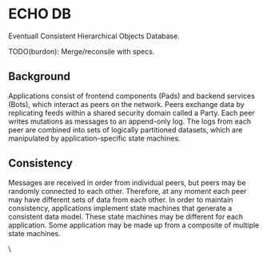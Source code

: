 # ECHO DB

Eventuall Consistent Hierarchical Objects Database.

TODO(burdon): Merge/reconsile with specs.


## Background

Applications consist of frontend components (Pads) and backend services (Bots), which interact as peers on the network.
Peers exchange data by replicating feeds within a shared security domain called a Party.
Each peer writes mutations as messages to an append-only log.
The logs from each peer are combined into sets of logically partitioned datasets, 
which are manipulated by application-specific state machines.


## Consistency

Messages are received in order from individual peers, but peers may be randomly connected to each other.
Therefore, at any moment each peer may have different sets of data from each other.
In order to maintain consistency, applications implement state machines that generate a consistent data model.
These state machines may be different for each application.
Some application may be made up from a composite of multiple state machines.

\
